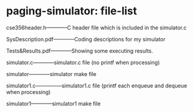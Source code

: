 # paging-simulator: file-list

 
cse356header.h————C header file which is included in the simulator.c                

SysDescription.pdf————Coding descriptions for my simulator                              

Tests&Results.pdf————Showing some executing results.           

simulator.c————simulator.c file  (no printf when processing)  

simulator————simulator make file                            

simulator1.c—————simulator1.c file (printf each enqueue and dequeue when processing)       

simulator1————simulator1 make file                                                      
